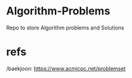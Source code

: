 # Algorithm-Problems
Repo to store Algorithm problems and Solutions

# refs
/baekjoon: https://www.acmicpc.net/problemset
